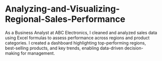 # Analyzing-and-Visualizing-Regional-Sales-Performance
As a Business Analyst at ABC Electronics, I cleaned and analyzed sales data using Excel formulas to assess performance across regions and product categories. I created a dashboard highlighting top-performing regions, best-selling products, and key trends, enabling data-driven decision-making for management.
